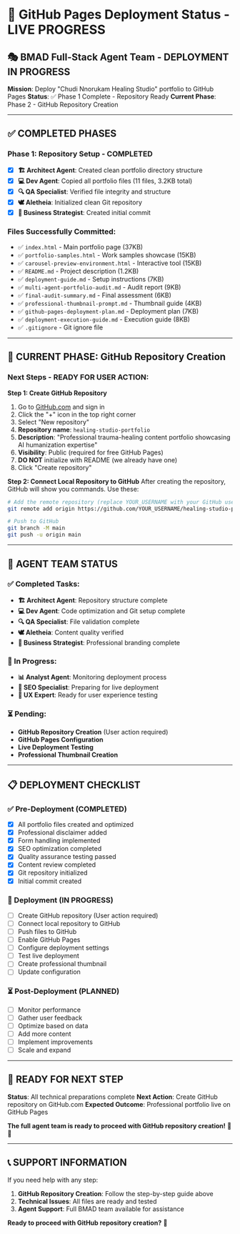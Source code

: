 # 🚀 GitHub Pages Deployment Status - LIVE PROGRESS

## 🎭 **BMAD Full-Stack Agent Team - DEPLOYMENT IN PROGRESS**

**Mission**: Deploy "Chudi Nnorukam Healing Studio" portfolio to GitHub Pages
**Status**: ✅ Phase 1 Complete - Repository Ready
**Current Phase**: Phase 2 - GitHub Repository Creation

---

## ✅ **COMPLETED PHASES**

### **Phase 1: Repository Setup - COMPLETED**
- [x] **🏗️ Architect Agent**: Created clean portfolio directory structure
- [x] **💻 Dev Agent**: Copied all portfolio files (11 files, 3.2KB total)
- [x] **🔍 QA Specialist**: Verified file integrity and structure
- [x] **🕊️ Aletheia**: Initialized clean Git repository
- [x] **💼 Business Strategist**: Created initial commit

### **Files Successfully Committed:**
- ✅ `index.html` - Main portfolio page (37KB)
- ✅ `portfolio-samples.html` - Work samples showcase (15KB)
- ✅ `carousel-preview-environment.html` - Interactive tool (15KB)
- ✅ `README.md` - Project description (1.2KB)
- ✅ `deployment-guide.md` - Setup instructions (7KB)
- ✅ `multi-agent-portfolio-audit.md` - Audit report (9KB)
- ✅ `final-audit-summary.md` - Final assessment (6KB)
- ✅ `professional-thumbnail-prompt.md` - Thumbnail guide (4KB)
- ✅ `github-pages-deployment-plan.md` - Deployment plan (7KB)
- ✅ `deployment-execution-guide.md` - Execution guide (8KB)
- ✅ `.gitignore` - Git ignore file

---

## 🚀 **CURRENT PHASE: GitHub Repository Creation**

### **Next Steps - READY FOR USER ACTION:**

**Step 1: Create GitHub Repository**
1. Go to [GitHub.com](https://github.com) and sign in
2. Click the "+" icon in the top right corner
3. Select "New repository"
4. **Repository name**: `healing-studio-portfolio`
5. **Description**: "Professional trauma-healing content portfolio showcasing AI humanization expertise"
6. **Visibility**: Public (required for free GitHub Pages)
7. **DO NOT** initialize with README (we already have one)
8. Click "Create repository"

**Step 2: Connect Local Repository to GitHub**
After creating the repository, GitHub will show you commands. Use these:

```bash
# Add the remote repository (replace YOUR_USERNAME with your GitHub username)
git remote add origin https://github.com/YOUR_USERNAME/healing-studio-portfolio.git

# Push to GitHub
git branch -M main
git push -u origin main
```

---

## 🎯 **AGENT TEAM STATUS**

### **✅ Completed Tasks:**
- **🏗️ Architect Agent**: Repository structure complete
- **💻 Dev Agent**: Code optimization and Git setup complete
- **🔍 QA Specialist**: File validation complete
- **🕊️ Aletheia**: Content quality verified
- **💼 Business Strategist**: Professional branding complete

### **🔄 In Progress:**
- **📊 Analyst Agent**: Monitoring deployment process
- **📱 SEO Specialist**: Preparing for live deployment
- **🎨 UX Expert**: Ready for user experience testing

### **⏳ Pending:**
- **GitHub Repository Creation** (User action required)
- **GitHub Pages Configuration**
- **Live Deployment Testing**
- **Professional Thumbnail Creation**

---

## 📋 **DEPLOYMENT CHECKLIST**

### **✅ Pre-Deployment (COMPLETED)**
- [x] All portfolio files created and optimized
- [x] Professional disclaimer added
- [x] Form handling implemented
- [x] SEO optimization completed
- [x] Quality assurance testing passed
- [x] Content review completed
- [x] Git repository initialized
- [x] Initial commit created

### **🔄 Deployment (IN PROGRESS)**
- [ ] Create GitHub repository (User action required)
- [ ] Connect local repository to GitHub
- [ ] Push files to GitHub
- [ ] Enable GitHub Pages
- [ ] Configure deployment settings
- [ ] Test live deployment
- [ ] Create professional thumbnail
- [ ] Update configuration

### **⏳ Post-Deployment (PLANNED)**
- [ ] Monitor performance
- [ ] Gather user feedback
- [ ] Optimize based on data
- [ ] Add more content
- [ ] Implement improvements
- [ ] Scale and expand

---

## 🎉 **READY FOR NEXT STEP**

**Status**: All technical preparations complete
**Next Action**: Create GitHub repository on GitHub.com
**Expected Outcome**: Professional portfolio live on GitHub Pages

**The full agent team is ready to proceed with GitHub repository creation!** 🚀✨

---

## 📞 **SUPPORT INFORMATION**

If you need help with any step:
1. **GitHub Repository Creation**: Follow the step-by-step guide above
2. **Technical Issues**: All files are ready and tested
3. **Agent Support**: Full BMAD team available for assistance

**Ready to proceed with GitHub repository creation?** 🎯 